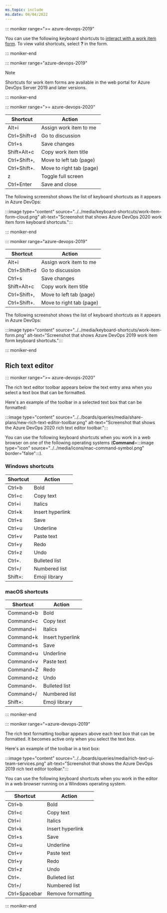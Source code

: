 ```yaml
---
ms.topic: include
ms.date: 04/04/2022
---
```


<a id="work-item-form-shortcuts"></a>

::: moniker range=">= azure-devops-2019"

You can use the following keyboard shortcuts to [interact with a work item form](../../boards/work-items/work-item-form-controls.md). To view valid shortcuts, select **?** in the form.

::: moniker-end

::: moniker range="azure-devops-2019"

> [!NOTE]  
> Shortcuts for work item forms are available in the web portal for Azure DevOps Server 2019 and later versions.

::: moniker-end

::: moniker range=">= azure-devops-2020"

|Shortcut|Action|
|---|---|
|Alt+i|Assign work item to me|
|Ctrl+Shift+d|Go to discussion|
|Ctrl+s|Save changes|
|Shift+Alt+c|Copy work item title|
|Ctrl+Shift+,|Move to left tab (page)|
|Ctrl+Shift+.|Move to right tab (page)|
|z|Toggle full screen|
|Ctrl+Enter|Save and close|

The following screenshot shows the list of keyboard shortcuts as it appears in Azure DevOps:

:::image type="content" source="../../media/keyboard-shortcuts/work-item-form-cloud.png" alt-text="Screenshot that shows Azure DevOps 2020 work item form keyboard shortcuts.":::

::: moniker-end

::: moniker range="azure-devops-2019"

|Shortcut|Action|
|---|---|
|Alt+i|Assign work item to me|
|Ctrl+Shift+d|Go to discussion|
|Ctrl+s|Save changes|
|Shift+Alt+c|Copy work item title|
|Ctrl+Shift+,|Move to left tab (page)|
|Ctrl+Shift+.|Move to right tab (page)|

The following screenshot shows the list of keyboard shortcuts as it appears in Azure DevOps:

:::image type="content" source="../../media/keyboard-shortcuts/work-item-form.png" alt-text="Screenshot that shows Azure DevOps 2019 work item form keyboard shortcuts.":::

::: moniker-end

## Rich text editor

::: moniker range=">= azure-devops-2020"

The rich text editor toolbar appears below the text entry area when you select a text box that can be formatted.

Here's an example of the toolbar in a selected text box that can be formatted:

:::image type="content" source="../../boards/queries/media/share-plans/new-rich-text-editor-toolbar.png" alt-text="Screenshot that shows the Azure DevOps 2020 rich text editor toolbar.":::

You can use the following keyboard shortcuts when you work in a web browser on one of the following operating systems (**Command**=:::image type="icon" source="../../media/icons/mac-command-symbol.png" border="false":::).

### Windows shortcuts

|Shortcut|Action|
|---|---|
|Ctrl+b|Bold|
|Ctrl+c|Copy text|
|Ctrl+i|Italics|
|Ctrl+k|Insert hyperlink|
|Ctrl+s|Save|
|Ctrl+u|Underline|
|Ctrl+v|Paste text|
|Ctrl+y|Redo|
|Ctrl+z|Undo|
|Ctrl+.|Bulleted list|
|Ctrl+/|Numbered list|
|Shift+:|Emoji library|

### macOS shortcuts

|Shortcut|Action|
|---|---|
|Command+b|Bold|
|Command+c|Copy text|
|Command+i|Italics|
|Command+k|Insert hyperlink|
|Command+s|Save|
|Command+u|Underline|
|Command+v|Paste text|
|Command+Z|Redo|
|Command+z|Undo|
|Command+.|Bulleted list|
|Command+/|Numbered list|
|Shift+:|Emoji library|  

::: moniker-end  

::: moniker range="=azure-devops-2019"

The rich text formatting toolbar appears above each text box that can be formatted. It becomes active only when you select the text box.

Here's an example of the toolbar in a text box:

:::image type="content" source="../../boards/queries/media/rich-text-ui-team-services.png" alt-text="Screenshot that shows the Azure DevOps 2019 rich text editor toolbar.":::

You can use the following keyboard shortcuts when you work in the editor in a web browser running on a Windows operating system.

|Shortcut|Action|
|---|---|
|Ctrl+b|Bold|
|Ctrl+c|Copy text|
|Ctrl+i|Italics|
|Ctrl+k|Insert hyperlink|
|Ctrl+s|Save|
|Ctrl+u|Underline|
|Ctrl+v|Paste text|
|Ctrl+y|Redo|
|Ctrl+z|Undo|
|Ctrl+.|Bulleted list|
|Ctrl+/|Numbered list|
|Ctrl+Spacebar|Remove formatting|  

::: moniker-end
